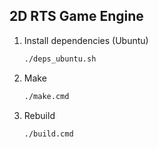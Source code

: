 ## 2D RTS Game Engine

1. Install dependencies (Ubuntu)
   ```sh
   ./deps_ubuntu.sh
   ```
2. Make
   ```sh
   ./make.cmd
   ```
3. Rebuild
   ```sh
   ./build.cmd
   ```
